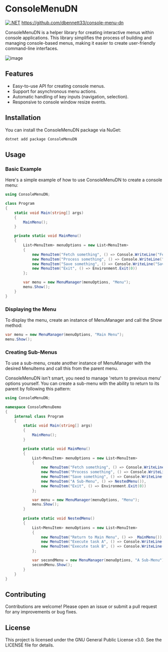 # ConsoleMenuDN

[![.NET](https://github.com/dbennett33/console-menu-dn/actions/workflows/dotnet.yml/badge.svg)](https://github.com/dbennett33/console-menu-dn/actions/workflows/dotnet.yml)
https://github.com/dbennett33/console-menu-dn

ConsoleMenuDN is a helper library for creating interactive menus within console applications. This library simplifies the process of building and managing console-based menus, making it easier to create user-friendly command-line interfaces.


![image](https://github.com/dbennett33/console-menu-dn/assets/17428180/4614ea12-654b-438d-8412-75771d0b8e33)





## Features

- Easy-to-use API for creating console menus.
- Support for asynchronous menu actions.
- Automatic handling of key inputs (navigation, selection).
- Responsive to console window resize events.

## Installation

You can install the ConsoleMenuDN package via NuGet:

```sh
dotnet add package ConsoleMenuDN
```

## Usage

### Basic Example

Here's a simple example of how to use ConsoleMenuDN to create a console menu:

```c#
using ConsoleMenuDN;

class Program
{
    static void Main(string[] args)
    {
        MainMenu();
    }

    private static void MainMenu()
    {
        List<MenuItem> menuOptions = new List<MenuItem>
        {
            new MenuItem("Fetch something", () => Console.WriteLine("Fetching")),
            new MenuItem("Process something", () => Console.WriteLine("Processing")),
            new MenuItem("Save something", () => Console.WriteLine("Saving")),  
            new MenuItem("Exit", () => Environment.Exit(0))
        }; 

        var menu = new MenuManager(menuOptions, "Menu");
        menu.Show();
    }
}
```



### Displaying the Menu

To display the menu, create an instance of MenuManager and call the Show method:

```c#
var menu = new MenuManager(menuOptions, "Main Menu");
menu.Show();
```


### Creating Sub-Menus

To use a sub-menu, create another instance of MenuManager with the desired MenuItems and call this from the parent menu.

ConsoleMenuDN isn't smart, you need to manage 'return to previous menu' options yourself. You can create a sub-menu with the ability to return to its parent by following this pattern:

```c#
using ConsoleMenuDN;

namespace ConsoleMenuDemo
{
    internal class Program
    {
        static void Main(string[] args)
        {
            MainMenu();
        }

        private static void MainMenu()
        {
            List<MenuItem> menuOptions = new List<MenuItem>
            {
                new MenuItem("Fetch something", () => Console.WriteLine("Fetching")),
                new MenuItem("Process something", () => Console.WriteLine("Processing")),
                new MenuItem("Save something", () => Console.WriteLine("Saving")),
                new MenuItem("A Sub-Menu", () => NestedMenu()),  
                new MenuItem("Exit", () => Environment.Exit(0))
            }; 

            var menu = new MenuManager(menuOptions, "Menu");
            menu.Show();
        }
 
        private static void NestedMenu()
        {
            List<MenuItem> menuOptions = new List<MenuItem>
            {
                new MenuItem("Return to Main Menu", () =>  MainMenu()),
                new MenuItem("Execute task A", () => Console.WriteLine("Executing Task A")),
                new MenuItem("Execute task B", () => Console.WriteLine("Executing Task B"))              
            };

            var secondMenu = new MenuManager(menuOptions, "A Sub-Menu");
            secondMenu.Show();
        }        
    }
}
```

## Contributing

Contributions are welcome! Please open an issue or submit a pull request for any improvements or bug fixes.

## License

This project is licensed under the GNU General Public License v3.0. See the LICENSE file for details.

